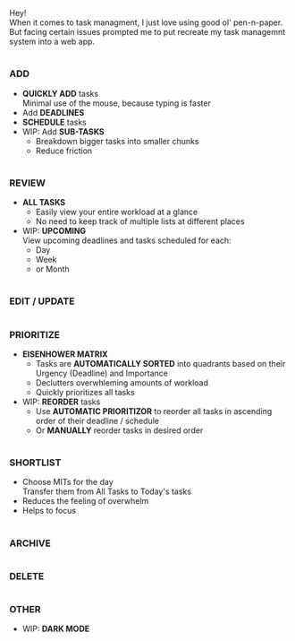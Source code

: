 Hey! <br>
When it comes to task managment, I just love using good ol' pen-n-paper. <br>
But facing certain issues prompted me to put recreate my task managemnt system into a web app.

#

### ADD
- **QUICKLY ADD** tasks <br>
  Minimal use of the mouse, because typing is faster
- Add **DEADLINES**
- **SCHEDULE** tasks
- WIP: Add **SUB-TASKS**
  - Breakdown bigger tasks into smaller chunks
  - Reduce friction

#

### REVIEW
- **ALL TASKS**
  - Easily view your entire workload at a glance
  - No need to keep track of multiple lists at different places
- WIP: **UPCOMING** <br>
  View upcoming deadlines and tasks scheduled for each:
  - Day
  - Week
  - or Month

#

### EDIT / UPDATE

#

### PRIORITIZE
- **EISENHOWER MATRIX**
  - Tasks are **AUTOMATICALLY SORTED** into quadrants based on their Urgency (Deadline) and Importance
  - Declutters overwhleming amounts of workload
  - Quickly prioritizes all tasks
- WIP: **REORDER** tasks
  - Use **AUTOMATIC PRIORITIZOR** to reorder all tasks in ascending order of their deadline / schedule
  - Or **MANUALLY** reorder tasks in desired order

#

### SHORTLIST
- Choose MITs for the day <br>
  Transfer them from All Tasks to Today's tasks
- Reduces the feeling of overwhelm
- Helps to focus

#

### ARCHIVE

#

### DELETE

#

### OTHER
- WIP: **DARK MODE**
